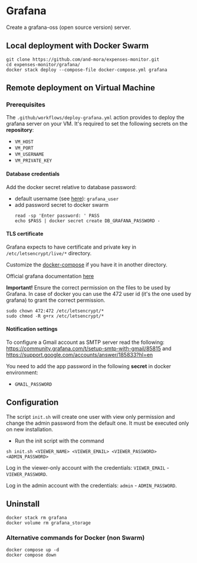 # Grafana
Create a grafana-oss (open source version) server.

## Local deployment with Docker Swarm
```
git clone https://github.com/and-mora/expenses-monitor.git
cd expenses-monitor/grafana/
docker stack deploy --compose-file docker-compose.yml grafana
```

## Remote deployment on Virtual Machine
### Prerequisites

The `.github/workflows/deploy-grafana.yml` action provides to deploy the grafana server on your VM.
It's required to set the following secrets on the **repository**:
- `VM_HOST`
- `VM_PORT`
- `VM_USERNAME`
- `VM_PRIVATE_KEY`

#### Database credentials
Add the docker secret relative to database password:

- default username (see [here](https://github.com/and-mora/expenses-monitor/blob/ad0cbe5ec477d3ba24bc06722fe659d0a32b47e2/database/init-system-users.sql#L24)): `grafana_user`
- add password secret to docker swarm
    ```
    read -sp 'Enter password: ' PASS
    echo $PASS | docker secret create DB_GRAFANA_PASSWORD -
    ```

#### TLS certificate
Grafana expects to have certificate and private key in `/etc/letsencrypt/live/*` directory. 

Customize the [docker-compose](docker-compose.yml) if you have it in another directory.

Official grafana documentation [here](https://grafana.com/docs/grafana/latest/setup-grafana/set-up-https/)

**Important!** Ensure the correct permission on the files to be used by Grafana. In case of docker you can use the 472 user id (it's the one used by grafana) to grant the correct permission.
```
sudo chown 472:472 /etc/letsencrypt/*
sudo chmod -R g+rx /etc/letsencrypt/*
```

#### Notification settings

To configure a Gmail account as SMTP server read the following: https://community.grafana.com/t/setup-smtp-with-gmail/85815 and https://support.google.com/accounts/answer/185833?hl=en

You need to add the app password in the following **secret** in docker environment:
- `GMAIL_PASSWORD`

## Configuration
The script `init.sh` will create one user with view only permission and change the admin password from the default one. 
It must be executed only on new installation.

- Run the init script with the command 
```
sh init.sh <VIEWER_NAME> <VIEWER_EMAIL> <VIEWER_PASSWORD> <ADMIN_PASSWORD>
```

Log in the viewer-only account with the credentials: `VIEWER_EMAIL` - `VIEWER_PASSWORD`.

Log in the admin account with the credentials: `admin` - `ADMIN_PASSWORD`.

## Uninstall
```
docker stack rm grafana
docker volume rm grafana_storage
```

### Alternative commands for Docker (non Swarm)
```
docker compose up -d
docker compose down
```
